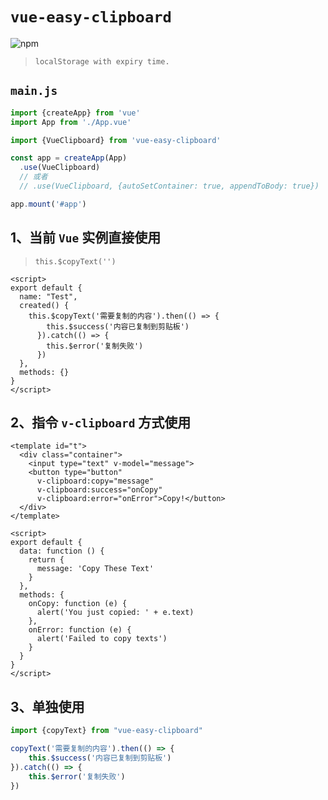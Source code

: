 # `vue-easy-clipboard`

![npm](https://img.shields.io/npm/v/vue-easy-clipboard?color=orange&label=vue-easy-clipboard&style=flat-square)

> `localStorage with expiry time.`

## `main.js`
```js
import {createApp} from 'vue'
import App from './App.vue'

import {VueClipboard} from 'vue-easy-clipboard'

const app = createApp(App)
  .use(VueClipboard)
  // 或者
  // .use(VueClipboard, {autoSetContainer: true, appendToBody: true})

app.mount('#app')
```



## 1、当前 `Vue` 实例直接使用

> `this.$copyText('')`

```vue
<script>
export default {
  name: "Test",
  created() {
    this.$copyText('需要复制的内容').then(() => {
        this.$success('内容已复制到剪贴板')
      }).catch(() => {
        this.$error('复制失败')
      })
  },
  methods: {}
}
</script>
```



## 2、指令 `v-clipboard` 方式使用

```vue
<template id="t">
  <div class="container">
    <input type="text" v-model="message">
    <button type="button"
      v-clipboard:copy="message"
      v-clipboard:success="onCopy"
      v-clipboard:error="onError">Copy!</button>
  </div>
</template>

<script>
export default {
  data: function () {
    return {
      message: 'Copy These Text'
    }
  },
  methods: {
    onCopy: function (e) {
      alert('You just copied: ' + e.text)
    },
    onError: function (e) {
      alert('Failed to copy texts')
    }
  }
}
</script>
```



## 3、单独使用

```js
import {copyText} from "vue-easy-clipboard"

copyText('需要复制的内容').then(() => {
    this.$success('内容已复制到剪贴板')
}).catch(() => {
    this.$error('复制失败')
})
```

